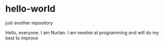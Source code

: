 # hello-world
just another repository

Hello, everyone. I am Nurlan. I am newbie at programming and will do my best to improve
